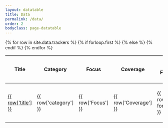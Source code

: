 ```yaml
---
layout: datatable
title: Data
permalink: /data/
order: 2
bodyclass: page-datatable
---
```


<table>
  {% for row in site.data.trackers %}
    {% if forloop.first %}
    <thead>
      <tr>
        <th>Title</th>
        <th>Category</th>
        <th>Focus</th>
        <th>Coverage</th>
        <th>Data Format</th>
        <th>By</th>
        <th>Target Population and Sampling</th>
        <th>Time</th>
        <th>Interval of data collection</th>
        <th>Availability of individual level data from pre-CoVID</th>
        <th>Number of observations</th>
        <th>Micro data availablity</th>
        <th>Type</th>
        <th>Level of Observation</th>
      </tr>
    </thead>
    {% else %}
    <tbody>
      <tr>
        <td>
          <a href="{{row['link']}}">
            {{ row['title'] }}
          </a>
        </td>
        <td class="category">
          {{ row['category'] }}
        </td>
        <td class="focus">
          {{ row['Focus'] }}
        </td>
        <td class="coverage">
          {{ row['Coverage'] }}
        </td>
        <td class="data-format">
          {{ row['Data format'] }}
        </td>
        <td class="by">
          {{ row['By'] }}
        </td>
        <td class="target_population">
          {{ row['Target population and sampling'] }}
        </td>
        <td class="time">
          {{ row['Time'] }}
        </td>
        <td class="data_collection_interval">
          {{ row['Interval of data collection'] }}
        </td>
        <td class="individual_level_data">
          {{ row['Availability of individual level data from pre-COVID'] }}
        </td>
        <td class="number_of_observations">
          {{ row['Number of observations'] }}
        </td>
        <td class="micro_data_availability">
          {{ row['Micro data availablity'] }}
        </td>
        <td class="type">
          {{ row['Type'] }}
        </td>
        <td class="level_of_observation">
          {{ row['Level of observation'] }}
        </td>
      </tr>
    </tbody>
    {% endif %}
  {% endfor %}
</table>